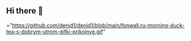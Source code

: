 ## Hi there 👋

<img src>="https://github.com/denid1/denid1/blob/main/fonwall.ru-morning-duck-tea-s-dobrym-utrom-gifki-prikolnye.gif"
